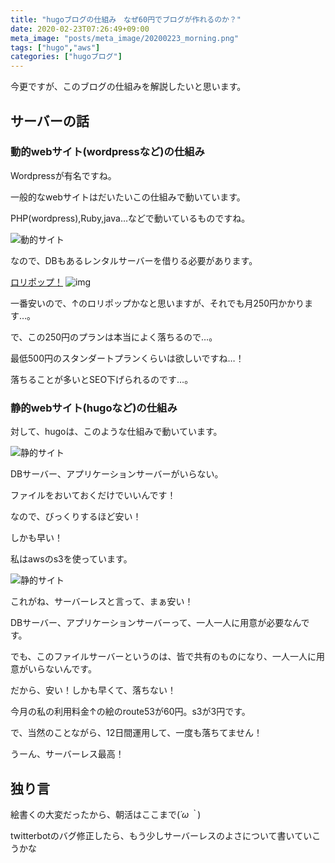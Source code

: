 ```yaml
---
title: "hugoブログの仕組み　なぜ60円でブログが作れるのか？"
date: 2020-02-23T07:26:49+09:00
meta_image: "posts/meta_image/20200223_morning.png"
tags: ["hugo","aws"]
categories: ["hugoブログ"]
---
```


今更ですが、このブログの仕組みを解説したいと思います。

## サーバーの話

### 動的webサイト(wordpressなど)の仕組み

Wordpressが有名ですね。

一般的なwebサイトはだいたいこの仕組みで動いています。

PHP(wordpress),Ruby,java…などで動いているものですね。

![動的サイト](../img/wordpress.png)

なので、DBもあるレンタルサーバーを借りる必要があります。

[ロリポップ！](https://px.a8.net/svt/ejp?a8mat=2TGMIO+8C2NUA+348+65MEA)
![img](https://www13.a8.net/0.gif?a8mat=2TGMIO+8C2NUA+348+65MEA)

一番安いので、↑のロリポップかなと思いますが、それでも月250円かかります…。

で、この250円のプランは本当によく落ちるので…。

最低500円のスタンダートプランくらいは欲しいですね…！

落ちることが多いとSEO下げられるのです…。

### 静的webサイト(hugoなど)の仕組み

対して、hugoは、このような仕組みで動いています。

![静的サイト](../img/hugo-server.png)

DBサーバー、アプリケーションサーバーがいらない。

ファイルをおいておくだけでいいんです！

なので、びっくりするほど安い！

しかも早い！

私はawsのs3を使っています。

![静的サイト](../img/hugo.png)

これがね、サーバーレスと言って、まぁ安い！

DBサーバー、アプリケーションサーバーって、一人一人に用意が必要なんです。

でも、このファイルサーバーというのは、皆で共有のものになり、一人一人に用意がいらないんです。

だから、安い！しかも早くて、落ちない！

今月の私の利用料金↑の絵のroute53が60円。s3が3円です。

で、当然のことながら、12日間運用して、一度も落ちてません！

うーん、サーバーレス最高！

## 独り言

絵書くの大変だったから、朝活はここまで(*´ω｀*)

twitterbotのバグ修正したら、もう少しサーバーレスのよさについて書いていこうかな